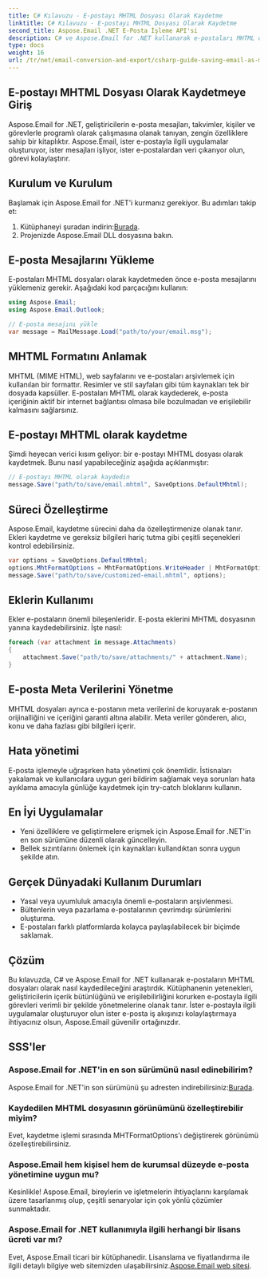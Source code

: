 ```yaml
---
title: C# Kılavuzu - E-postayı MHTML Dosyası Olarak Kaydetme
linktitle: C# Kılavuzu - E-postayı MHTML Dosyası Olarak Kaydetme
second_title: Aspose.Email .NET E-Posta İşleme API'si
description: C# ve Aspose.Email for .NET kullanarak e-postaları MHTML dosyaları olarak nasıl kaydedeceğinizi öğrenin. Kod örnekleri ve SSS içeren adım adım kılavuz.
type: docs
weight: 16
url: /tr/net/email-conversion-and-export/csharp-guide-saving-email-as-mhtml-file/
---
```


## E-postayı MHTML Dosyası Olarak Kaydetmeye Giriş

Aspose.Email for .NET, geliştiricilerin e-posta mesajları, takvimler, kişiler ve görevlerle programlı olarak çalışmasına olanak tanıyan, zengin özelliklere sahip bir kitaplıktır. Aspose.Email, ister e-postayla ilgili uygulamalar oluşturuyor, ister mesajları işliyor, ister e-postalardan veri çıkarıyor olun, görevi kolaylaştırır.

## Kurulum ve Kurulum

Başlamak için Aspose.Email for .NET'i kurmanız gerekiyor. Bu adımları takip et:

1.  Kütüphaneyi şuradan indirin:[Burada](https://releases.aspose.com/email/net).
2. Projenizde Aspose.Email DLL dosyasına bakın.

## E-posta Mesajlarını Yükleme

E-postaları MHTML dosyaları olarak kaydetmeden önce e-posta mesajlarını yüklemeniz gerekir. Aşağıdaki kod parçacığını kullanın:

```csharp
using Aspose.Email;
using Aspose.Email.Outlook;

// E-posta mesajını yükle
var message = MailMessage.Load("path/to/your/email.msg");
```

## MHTML Formatını Anlamak

MHTML (MIME HTML), web sayfalarını ve e-postaları arşivlemek için kullanılan bir formattır. Resimler ve stil sayfaları gibi tüm kaynakları tek bir dosyada kapsüller. E-postaları MHTML olarak kaydederek, e-posta içeriğinin aktif bir internet bağlantısı olmasa bile bozulmadan ve erişilebilir kalmasını sağlarsınız.

## E-postayı MHTML olarak kaydetme

Şimdi heyecan verici kısım geliyor: bir e-postayı MHTML dosyası olarak kaydetmek. Bunu nasıl yapabileceğiniz aşağıda açıklanmıştır:

```csharp
// E-postayı MHTML olarak kaydedin
message.Save("path/to/save/email.mhtml", SaveOptions.DefaultMhtml);
```

## Süreci Özelleştirme

Aspose.Email, kaydetme sürecini daha da özelleştirmenize olanak tanır. Ekleri kaydetme ve gereksiz bilgileri hariç tutma gibi çeşitli seçenekleri kontrol edebilirsiniz.

```csharp
var options = SaveOptions.DefaultMhtml;
options.MhtFormatOptions = MhtFormatOptions.WriteHeader | MhtFormatOptions.HideExtraPrintHeader;
message.Save("path/to/save/customized-email.mhtml", options);
```

## Eklerin Kullanımı

Ekler e-postaların önemli bileşenleridir. E-posta eklerini MHTML dosyasının yanına kaydedebilirsiniz. İşte nasıl:

```csharp
foreach (var attachment in message.Attachments)
{
    attachment.Save("path/to/save/attachments/" + attachment.Name);
}
```

## E-posta Meta Verilerini Yönetme

MHTML dosyaları ayrıca e-postanın meta verilerini de koruyarak e-postanın orijinalliğini ve içeriğini garanti altına alabilir. Meta veriler gönderen, alıcı, konu ve daha fazlası gibi bilgileri içerir.

## Hata yönetimi

E-posta işlemeyle uğraşırken hata yönetimi çok önemlidir. İstisnaları yakalamak ve kullanıcılara uygun geri bildirim sağlamak veya sorunları hata ayıklama amacıyla günlüğe kaydetmek için try-catch bloklarını kullanın.

## En İyi Uygulamalar

- Yeni özelliklere ve geliştirmelere erişmek için Aspose.Email for .NET'in en son sürümüne düzenli olarak güncelleyin.
- Bellek sızıntılarını önlemek için kaynakları kullandıktan sonra uygun şekilde atın.

## Gerçek Dünyadaki Kullanım Durumları

- Yasal veya uyumluluk amacıyla önemli e-postaların arşivlenmesi.
- Bültenlerin veya pazarlama e-postalarının çevrimdışı sürümlerini oluşturma.
- E-postaları farklı platformlarda kolayca paylaşılabilecek bir biçimde saklamak.

## Çözüm

Bu kılavuzda, C# ve Aspose.Email for .NET kullanarak e-postaların MHTML dosyaları olarak nasıl kaydedileceğini araştırdık. Kütüphanenin yetenekleri, geliştiricilerin içerik bütünlüğünü ve erişilebilirliğini korurken e-postayla ilgili görevleri verimli bir şekilde yönetmelerine olanak tanır. İster e-postayla ilgili uygulamalar oluşturuyor olun ister e-posta iş akışınızı kolaylaştırmaya ihtiyacınız olsun, Aspose.Email güvenilir ortağınızdır.

## SSS'ler

### Aspose.Email for .NET'in en son sürümünü nasıl edinebilirim?

 Aspose.Email for .NET'in son sürümünü şu adresten indirebilirsiniz:[Burada](https://releases.aspose.com/email/net).

### Kaydedilen MHTML dosyasının görünümünü özelleştirebilir miyim?

Evet, kaydetme işlemi sırasında MHTFormatOptions'ı değiştirerek görünümü özelleştirebilirsiniz.

### Aspose.Email hem kişisel hem de kurumsal düzeyde e-posta yönetimine uygun mu?

Kesinlikle! Aspose.Email, bireylerin ve işletmelerin ihtiyaçlarını karşılamak üzere tasarlanmış olup, çeşitli senaryolar için çok yönlü çözümler sunmaktadır.

### Aspose.Email for .NET kullanımıyla ilgili herhangi bir lisans ücreti var mı?

Evet, Aspose.Email ticari bir kütüphanedir. Lisanslama ve fiyatlandırma ile ilgili detaylı bilgiye web sitemizden ulaşabilirsiniz.[Aspose.Email web sitesi](https://www.aspose.com/purchase/default.aspx).
